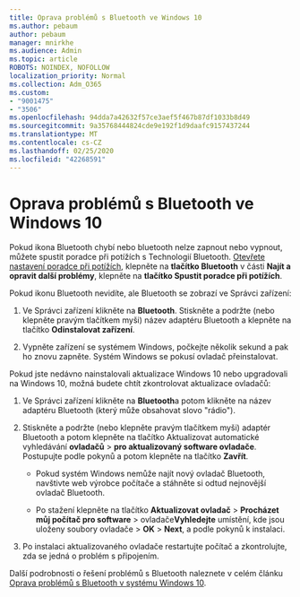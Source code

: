 ```yaml
---
title: Oprava problémů s Bluetooth ve Windows 10
ms.author: pebaum
author: pebaum
manager: mnirkhe
ms.audience: Admin
ms.topic: article
ROBOTS: NOINDEX, NOFOLLOW
localization_priority: Normal
ms.collection: Adm_O365
ms.custom:
- "9001475"
- "3506"
ms.openlocfilehash: 94dda7a42632f57ce3aef5f467b87df1033b8d49
ms.sourcegitcommit: 9a35768444824cde9e192f1d9daafc9157437244
ms.translationtype: MT
ms.contentlocale: cs-CZ
ms.lasthandoff: 02/25/2020
ms.locfileid: "42268591"
---
```

# <a name="fix-bluetooth-problems-in-windows-10"></a>Oprava problémů s Bluetooth ve Windows 10

Pokud ikona Bluetooth chybí nebo bluetooth nelze zapnout nebo vypnout, můžete spustit poradce při potížích s Technologií Bluetooth. [Otevřete nastavení poradce při potížích](ms-settings:troubleshoot), klepněte na **tlačítko Bluetooth** v části **Najít a opravit další problémy**, klepněte na **tlačítko Spustit poradce při potížích**.

Pokud ikonu Bluetooth nevidíte, ale Bluetooth se zobrazí ve Správci zařízení:

1. Ve Správci zařízení klikněte na **Bluetooth**. Stiskněte a podržte (nebo klepněte pravým tlačítkem myši) název adaptéru Bluetooth a klepněte na tlačítko **Odinstalovat zařízení**.

2. Vypněte zařízení se systémem Windows, počkejte několik sekund a pak ho znovu zapněte. Systém Windows se pokusí ovladač přeinstalovat.

Pokud jste nedávno nainstalovali aktualizace Windows 10 nebo upgradovali na Windows 10, možná budete chtít zkontrolovat aktualizace ovladačů:

1. Ve Správci zařízení klikněte na **Bluetooth**a potom klikněte na název adaptéru Bluetooth (který může obsahovat slovo "rádio").

2. Stiskněte a podržte (nebo klepněte pravým tlačítkem myši) adaptér Bluetooth a potom klepněte na tlačítko Aktualizovat automatické vyhledávání **ovladačů** > **pro aktualizovaný software ovladače**. Postupujte podle pokynů a potom klepněte na tlačítko **Zavřít**.

      - Pokud systém Windows nemůže najít nový ovladač Bluetooth, navštivte web výrobce počítače a stáhněte si odtud nejnovější ovladač Bluetooth.

    - Po stažení klepněte na tlačítko **Aktualizovat ovladač** > **Procházet můj počítač pro software** > ovladače**Vyhledejte** umístění, kde jsou uloženy soubory ovladače > **OK** > **Next**, a podle pokynů k instalaci.

3. Po instalaci aktualizovaného ovladače restartujte počítač a zkontrolujte, zda se jedná o problém s připojením.

Další podrobnosti o řešení problémů s Bluetooth naleznete v celém článku [Oprava problémů s Bluetooth v systému Windows 10](https://support.microsoft.com/help/14169/windows-10-fix-bluetooth-problems).
